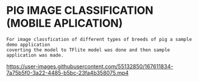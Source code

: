 # PIG IMAGE CLASSIFICATION (MOBILE APLICATION)

    For image classfication of different types of breeds of pig a sample demo application 
    coverting the model to TFlite model was done and then sample application was made. 


https://user-images.githubusercontent.com/55132850/167611834-7a75b5f0-3a22-4485-b5bc-23fa4b358075.mp4

